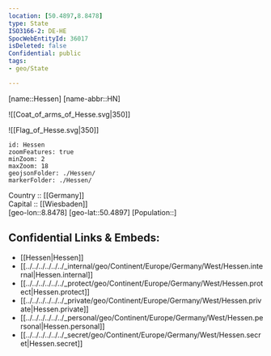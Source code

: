 ```yaml
---
location: [50.4897,8.8478] 
type: State
ISO3166-2: DE-HE
SpocWebEntityId: 36017
isDeleted: false
Confidential: public
tags:
- geo/State

---
```

[name::Hessen] 
[name-abbr::HN] 

![[Coat_of_arms_of_Hesse.svg|350]] 

![[Flag_of_Hesse.svg|350]] 


```leaflet
id: Hessen
zoomFeatures: true 
minZoom: 2 
maxZoom: 18
geojsonFolder: ./Hessen/
markerFolder: ./Hessen/
```

Country :: [[Germany]]  
Capital :: [[Wiesbaden]]  
[geo-lon::8.8478] 
[geo-lat::50.4897] 
[Population::] 



## Confidential Links & Embeds: 
- [[Hessen|Hessen]]  
- [[../../../../../../_internal/geo/Continent/Europe/Germany/West/Hessen.internal|Hessen.internal]] 
- [[../../../../../../_protect/geo/Continent/Europe/Germany/West/Hessen.protect|Hessen.protect]] 
- [[../../../../../../_private/geo/Continent/Europe/Germany/West/Hessen.private|Hessen.private]] 
- [[../../../../../../_personal/geo/Continent/Europe/Germany/West/Hessen.personal|Hessen.personal]] 
- [[../../../../../../_secret/geo/Continent/Europe/Germany/West/Hessen.secret|Hessen.secret]] 
